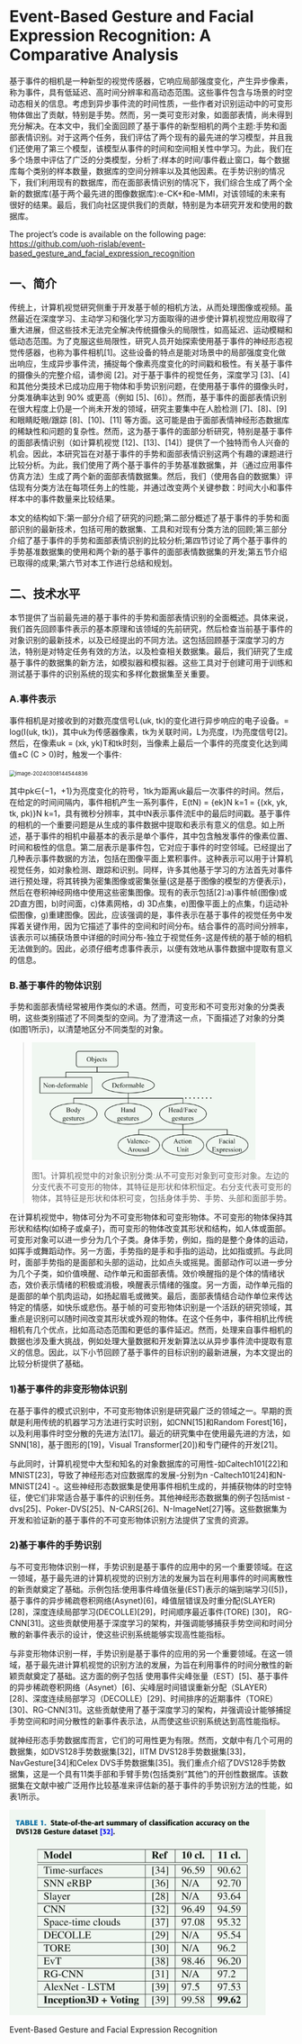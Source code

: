 # Event-Based Gesture and Facial Expression Recognition: A Comparative Analysis

基于事件的相机是一种新型的视觉传感器，它响应局部强度变化，产生异步像素，称为事件，具有低延迟、高时间分辨率和高动态范围。这些事件包含与场景的时空动态相关的信息。考虑到异步事件流的时间性质，一些作者对识别运动中的可变形物体做出了贡献，特别是手势。然而，另一类可变形对象，如面部表情，尚未得到充分解决。在本文中，我们全面回顾了基于事件的新型相机的两个主题:手势和面部表情识别。对于这两个任务，我们评估了两个现有的最先进的学习模型，并且我们还使用了第三个模型，该模型从事件的时间和空间相关性中学习。为此，我们在多个场景中评估了广泛的分类模型，分析了:样本的时间/事件截止窗口，每个数据库每个类别的样本数量，数据库的空间分辨率以及其他因素。在手势识别的情况下，我们利用现有的数据库，而在面部表情识别的情况下，我们综合生成了两个全新的数据库(基于两个最先进的图像数据库):e-CK+和e-MMI，对该领域的未来有很好的结果。最后，我们向社区提供我们的贡献，特别是为本研究开发和使用的数据库。

The project’s code is available on the following page:
https://github.com/uoh-rislab/event-based_gesture_and_facial_expression_recognition

## 一、简介

传统上，计算机视觉研究侧重于开发基于帧的相机方法，从而处理图像或视频。虽然最近在深度学习、主动学习和强化学习方面取得的进步使计算机视觉应用取得了重大进展，但这些技术无法完全解决传统摄像头的局限性，如高延迟、运动模糊和低动态范围。为了克服这些局限性，研究人员开始探索使用基于事件的神经形态视觉传感器，也称为事件相机[1]。这些设备的特点是能对场景中的局部强度变化做出响应，生成异步事件流，捕捉每个像素亮度变化的时间戳和极性。有关基于事件的摄像头的完整介绍，请参阅 [2]。对于基于事件的视觉任务，深度学习 [3]、[4] 和其他分类技术已成功应用于物体和手势识别问题，在使用基于事件的摄像头时，分类准确率达到 90% 或更高（例如 [5]、[6]）。然而，基于事件的面部表情识别在很大程度上仍是一个尚未开发的领域，研究主要集中在人脸检测 [7]、[8]、[9] 和眼睛眨眼/跟踪 [8]、[10]、[11] 等方面。这可能是由于面部表情神经形态数据库的稀缺性和问题的复杂性。然而，这为基于事件的面部分析研究，特别是基于事件的面部表情识别（如计算机视觉 [12]、[13]、[14]）提供了一个独特而令人兴奋的机会。因此，本研究旨在对基于事件的手势和面部表情识别这两个有趣的课题进行比较分析。为此，我们使用了两个基于事件的手势基准数据集，并（通过应用事件仿真方法）生成了两个新的面部表情数据集。然后，我们（使用各自的数据集）评估现有分类方法在每项任务上的性能，并通过改变两个关键参数：时间大小和事件样本中的事件数量来比较结果。

本文的结构如下:第一部分介绍了研究的问题;第二部分概述了基于事件的手势和面部识别的最新技术，包括可用的数据集、工具和对现有分类方法的回顾;第三部分介绍了基于事件的手势和面部表情识别的比较分析;第四节讨论了两个基于事件的手势基准数据集的使用和两个新的基于事件的面部表情数据集的开发;第五节介绍已取得的成果;第六节对本工作进行总结和规划。

## 二、技术水平

本节提供了当前最先进的基于事件的手势和面部表情识别的全面概述。具体来说，我们首先回顾事件表示的基本原理和该领域的先前研究，然后检查当前基于事件的对象识别的最新技术，以及已经提出的不同方法。这包括回顾基于深度学习的方法，特别是对特定任务有效的方法，以及检查相关数据集。最后，我们研究了生成基于事件的数据集的新方法，如模拟器和模拟器。这些工具对于创建可用于训练和测试基于事件的识别系统的现实和多样化数据集至关重要。

### A.事件表示

事件相机是对接收到的对数亮度信号L(uk, tk)的变化进行异步响应的电子设备。= log(I(uk, tk))，其中uk为传感器像素，tk为关联时间，L为亮度，I为亮度信号[2]。然后，在像素uk = (xk, yk)T和tk时刻，当像素上最后一个事件的亮度变化达到阈值±C (C > 0)时，触发一个事件:

<img src="1.assets/image-20240308144544836.png" alt="image-20240308144544836" style="zoom:67%;" />

其中pk∈{−1，+1}为亮度变化的符号，1tk为距离uk最后一次事件的时间。然后，在给定的时间间隔内，事件相机产生一系列事件，E(tN) = {ek}N k=1 = {(xk, yk, tk, pk)}N k=1，具有微秒分辨率，其中tN表示事件流E中的最后时间戳。基于事件的相机的一个重要问题是从生成的事件数据中提取和表示有意义的信息。如上所述，基于事件的相机中最基本的表示是单个事件，其中包含触发事件的像素位置、时间和极性的信息。第二层表示是事件包，它对应于事件的时空邻域。已经提出了几种表示事件数据的方法，包括在图像平面上累积事件。这种表示可以用于计算机视觉任务，如对象检测、跟踪和识别。同样，许多其他基于学习的方法首先对事件进行预处理，将其转换为密集图像或密集张量(这是基于图像的模型的方便表示)，然后在卷积神经网络中使用这些密集图像。现有的表示包括[2]:a)事件帧(图像)或2D直方图，b)时间面，c)体素网格，d) 3D点集，e)图像平面上的点集，f)运动补偿图像，g)重建图像。因此，应该强调的是，事件表示在基于事件的视觉任务中发挥着关键作用，因为它描述了事件的空间和时间分布。结合事件的高时间分辨率，该表示可以捕获场景中详细的时间分布-独立于视觉任务-这是传统的基于帧的相机无法做到的。因此，必须仔细考虑事件表示，以便有效地从事件数据中提取有意义的信息。

### B.基于事件的物体识别

手势和面部表情经常被用作类似的术语。然而，可变形和不可变形对象的分类表明，这些类别描述了不同类型的空间。为了澄清这一点，下面描述了对象的分类(如图1所示)，以清楚地区分不同类型的对象。

> <img src="Event-Based Gesture and Facial Expression Recognition.assets/image-20240308144641660.png" alt="image-20240308144641660" style="zoom:67%;" />
>
> 图1。计算机视觉中的对象识别分类:从不可变形对象到可变形对象。左边的分支代表不可变形的物体，其特征是形状和体积恒定。右分支代表可变形的物体，其特征是形状和体积可变，包括身体手势、手势、头部和面部手势。

在计算机视觉中，物体可分为不可变形物体和可变形物体。不可变形的物体保持其形状和结构(如椅子或桌子)，而可变形的物体改变其形状和结构，如人体或面部。可变形对象可以进一步分为几个子类。身体手势，例如，指的是整个身体的运动，如挥手或舞蹈动作。另一方面，手势指的是手和手指的运动，比如指或抓。与此同时，面部手势指的是面部和头部的运动，比如点头或摇晃。面部动作可以进一步分为几个子类，如价值唤醒、动作单元和面部表情。效价唤醒指的是个体的情绪状态，效价表示情绪的积极或消极，唤醒表示情绪的强度。另一方面，动作单元指的是面部的单个肌肉运动，如扬起眉毛或微笑。最后，面部表情结合动作单位来传达特定的情感，如快乐或悲伤。基于帧的可变形物体识别是一个活跃的研究领域，其重点是识别可以随时间改变其形状或外观的物体。在这个任务中，事件相机比传统相机有几个优点，比如高动态范围和更低的事件延迟。然而，处理来自事件相机的数据也涉及重大挑战，例如处理大量数据和开发新算法以从异步事件流中提取有意义的信息。因此，以下小节回顾了基于事件的目标识别的最新进展，为本文提出的比较分析提供了基础。

### 1)基于事件的非变形物体识别

在基于事件的模式识别中，不可变形物体识别是研究最广泛的领域之一。早期的贡献是利用传统的机器学习方法进行实时识别，如CNN[15]和Random Forest[16]，以及利用事件时空分散的先进方法[17]。最近的研究集中在使用最先进的方法，如SNN[18]，基于图形的[19]，Visual Transformer[20])和专门硬件的开发[21]。

与此同时，计算机视觉中大型和知名的对象数据库的可用性-如Caltech101[22]和MNIST[23]，导致了神经形态对应数据库的发展-分别为n -Caltech101[24]和N-MNIST[24] -。这些神经形态数据集是使用事件相机生成的，并捕获物体的时空特征，使它们非常适合基于事件的识别任务。其他神经形态数据集的例子包括mist - dvs[25]、Poker-DVS[25]、N-CARS[26]、N-ImageNet[27]等。这些数据集为开发和验证新的基于事件的不可变形物体识别方法提供了宝贵的资源。

### 2)基于事件的手势识别

与不可变形物体识别一样，手势识别是基于事件的应用中的另一个重要领域。在这一领域，基于最先进的计算机视觉的识别方法的发展为旨在利用事件的时间离散性的新贡献奠定了基础。示例包括:使用事件峰值张量(EST)表示的端到端学习([5])，基于事件的异步稀疏卷积网络(Asynet)[6]，峰值层错误及时重分配(SLAYER)[28]，深度连续局部学习(DECOLLE)[29]，时间顺序最近事件(TORE) [30]， RG-CNN[31]。这些贡献使用基于深度学习的架构，并强调能够捕获手势空间和时间分散的新事件表示的设计，使这些识别系统能够实现高性能指标。

与非变形物体识别一样，手势识别是基于事件的应用的另一个重要领域。在这一领域，基于最先进计算机视觉的识别方法的发展，为旨在利用事件的时间分散性的新颖贡献奠定了基础。这方面的例子包括 使用事件尖峰张量（EST）[5]、基于事件的异步稀疏卷积网络（Asynet）[6]、尖峰层时间错误重新分配（SLAYER）[28]、深度连续局部学习（DECOLLE）[29]、时间排序的近期事件（TORE）[30]、RG-CNN[31]。这些贡献使用了基于深度学习的架构，并强调设计能够捕捉手势空间和时间分散性的新事件表示法，从而使这些识别系统达到高性能指标。

就神经形态手势数据库而言，它们的可用性更为有限。然而，文献中有几个可用的数据集，如DVS128手势数据集[32]，IITM DVS128手势数据集[33]，NavGesture[34]和Celex DVS手势数据集[35]。我们重点介绍了DVS128手势数据集，这是一个具有11类手部和手臂手势(包括类别“其他”)的开创性数据库。该数据集在文献中被广泛用作比较基准来评估新的基于事件的手势识别方法的性能，如表1所示。

<img src="Event-Based Gesture and Facial Expression Recognition.assets/image-20240308152354592.png" alt="image-20240308152354592" style="zoom:80%;" />

 Event-Based Gesture and Facial Expression Recognition